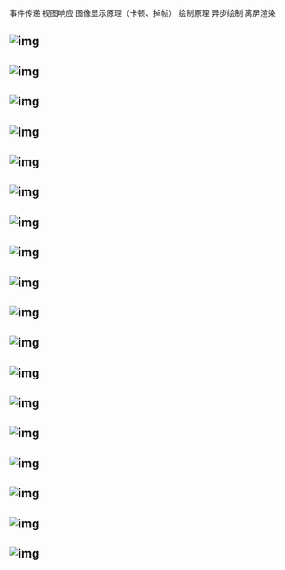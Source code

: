 事件传递 
视图响应 
图像显示原理（卡顿、掉帧） 
绘制原理 
异步绘制 
离屏渲染 
 
![img](https://raw.githubusercontent.com/mengzhihoing/ios_/master/ui/ui1.png) 
-----------------------------------------------------------------------------

![img](https://raw.githubusercontent.com/mengzhihoing/ios_/master/ui/ui2.png) 
-----------------------------------------------------------------------------

![img](https://raw.githubusercontent.com/mengzhihoing/ios_/master/ui/ui3.png) 
-----------------------------------------------------------------------------

![img](https://raw.githubusercontent.com/mengzhihoing/ios_/master/ui/ui4.png) 
-----------------------------------------------------------------------------

![img](https://raw.githubusercontent.com/mengzhihoing/ios_/master/ui/ui5.png) 
-----------------------------------------------------------------------------

![img](https://raw.githubusercontent.com/mengzhihoing/ios_/master/ui/ui6.png) 
-----------------------------------------------------------------------------

![img](https://raw.githubusercontent.com/mengzhihoing/ios_/master/ui/ui7.png) 
-----------------------------------------------------------------------------

![img](https://raw.githubusercontent.com/mengzhihoing/ios_/master/ui/ui8.png) 
-----------------------------------------------------------------------------

![img](https://raw.githubusercontent.com/mengzhihoing/ios_/master/ui/ui9.png) 
-----------------------------------------------------------------------------

![img](https://raw.githubusercontent.com/mengzhihoing/ios_/master/ui/ui10.png) 
-----------------------------------------------------------------------------

![img](https://raw.githubusercontent.com/mengzhihoing/ios_/master/ui/ui11.png) 
-----------------------------------------------------------------------------

![img](https://raw.githubusercontent.com/mengzhihoing/ios_/master/ui/ui12.png) 
-----------------------------------------------------------------------------

![img](https://raw.githubusercontent.com/mengzhihoing/ios_/master/ui/ui13.png) 
-----------------------------------------------------------------------------

![img](https://raw.githubusercontent.com/mengzhihoing/ios_/master/ui/ui14.png) 
-----------------------------------------------------------------------------

![img](https://raw.githubusercontent.com/mengzhihoing/ios_/master/ui/ui15.png) 
-----------------------------------------------------------------------------

![img](https://raw.githubusercontent.com/mengzhihoing/ios_/master/ui/ui16.png) 
-----------------------------------------------------------------------------

![img](https://raw.githubusercontent.com/mengzhihoing/ios_/master/ui/ui17.png) 
-----------------------------------------------------------------------------

![img](https://raw.githubusercontent.com/mengzhihoing/ios_/master/ui/ui18.png) 
-----------------------------------------------------------------------------

